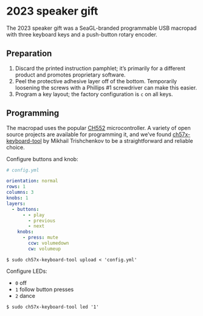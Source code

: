 # 2023 speaker gift

The 2023 speaker gift was a SeaGL-branded programmable USB macropad with three keyboard keys and a push-button rotary encoder.

## Preparation

1. Discard the printed instruction pamphlet; it’s primarily for a different product and promotes proprietary software.
1. Peel the protective adhesive layer off of the bottom. Temporarily loosening the screws with a Phillips #1 screwdriver can make this easier.
1. Program a key layout; the factory configuration is `c` on all keys.

## Programming

The macropad uses the popular [CH552] microcontroller. A variety of open source projects are available for programming it, and we’ve found [ch57x-keyboard-tool] by Mikhail Trishchenkov to be a straightforward and reliable choice.

Configure buttons and knob:

```yaml
# config.yml

orientation: normal
rows: 1
columns: 3
knobs: 1
layers:
  - buttons:
      - - play
        - previous
        - next
    knobs:
      - press: mute
        ccw: volumedown
        cw: volumeup
```

```console
$ sudo ch57x-keyboard-tool upload < 'config.yml'
```

Configure LEDs:

- `0` off
- `1` follow button presses
- `2` dance

```console
$ sudo ch57x-keyboard-tool led '1'
```

[CH552]: https://hackaday.com/2023/03/03/all-the-usb-you-can-do-with-a-ch552/
[ch57x-keyboard-tool]: https://github.com/kriomant/ch57x-keyboard-tool
